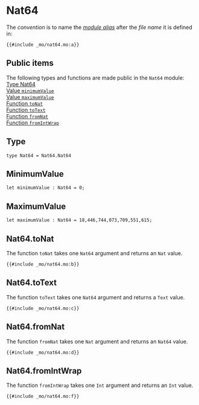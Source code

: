 

# Nat64
The *convention* is to name the [*module alias*](/common-programming-concepts/modules.html#imports) after the *file name* it is defined in:

```motoko
{{#include _mo/nat64.mo:a}}
```
## Public items
The following types and functions are made public in the `Nat64` module:  
[Type Nat64](#type)  
[Value `minimumValue`](#minimumvalue)  
[Value `maximumValue`](#maximumvalue)  
[Function `toNat`](#nat64tonat)    
[Function `toText`](#nat64totext)  
[Function `fromNat`](#nat64fromnat)  
[Function `fromIntWrap`](#nat64fromintwrap)  


## Type
```motoko
type Nat64 = Nat64.Nat64
```
## MinimumValue
```motoko
let minimumValue : Nat64 = 0;

```
## MaximumValue
```motoko
let maximumValue : Nat64 = 18,446,744,073,709,551,615;

```


## Nat64.toNat
The function `toNat` takes one `Nat64` argument and returns an `Nat` value.

```motoko
{{#include _mo/nat64.mo:b}}
```
## Nat64.toText
The function `toText` takes one `Nat64` argument and returns a `Text` value. 

```motoko
{{#include _mo/nat64.mo:c}}
```
## Nat64.fromNat
The function `fromNat` takes one `Nat` argument and returns an `Nat64` value. 

```motoko
{{#include _mo/nat64.mo:d}}
```
## Nat64.fromIntWrap
The function `fromIntWrap` takes one `Int` argument and returns an `Int` value. 

```motoko
{{#include _mo/nat64.mo:f}}
```
```



